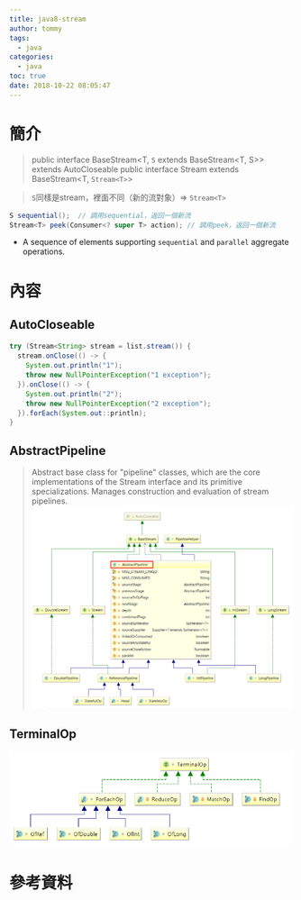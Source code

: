 ```yaml
---
title: java8-stream
author: tommy
tags:
  - java
categories:
  - java
toc: true
date: 2018-10-22 08:05:47
---
```


# 簡介

> public interface BaseStream<T, `S` extends BaseStream<T, S>> extends AutoCloseable 
> public interface Stream<T> extends BaseStream<T, `Stream<T>`>

> `S`同樣是stream，裡面不同（新的流對象）=> `Stream<T>`



```java
S sequential();  // 調用sequential，返回一個新流
Stream<T> peek(Consumer<? super T> action); // 調用peek，返回一個新流
```

- A sequence of elements supporting `sequential` and `parallel` aggregate operations.

<!--more-->
# 內容

## AutoCloseable

```java
try (Stream<String> stream = list.stream()) {
  stream.onClose(() -> {
    System.out.println("1");
    throw new NullPointerException("1 exception");
  }).onClose(() -> {
    System.out.println("2");
    throw new NullPointerException("2 exception");
  }).forEach(System.out::println);
}
```





## AbstractPipeline
> Abstract base class for "pipeline" classes, which are the core implementations of the Stream interface and its primitive specializations. Manages construction and evaluation of stream pipelines.
![AbstractPipeline](images/20181028201410.png)


## TerminalOp
![TerminalOp](images/20181028200806.png)

# 參考資料


